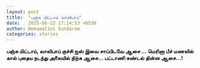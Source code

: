 ```yaml
---
layout: post
title:  "பஞ்சு மிட்டாய் லாலிபாப்"
date:   2025-06-22 17:14:53 +0530
author: Hemamalini Sundaram
categories: stories
---
```


**பஞ்சு மிட்டாய், லாலிபாப் குச்சி ஐஸ் இவை சாப்பிடவே ஆசை \... மெரினா பீச் மணலில்
கால் புதைய நடந்து அலையில் நிற்க ஆசை\... பட்டாணி சுண்டல் தின்ன ஆசை\...!**
